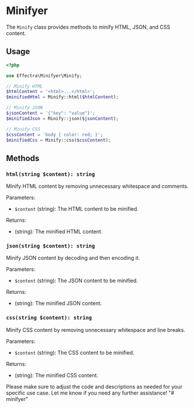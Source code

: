 # Minifyer

The `Minify` class provides methods to minify HTML, JSON, and CSS content.

## Usage

```php
<?php

use Effectra\Minifyer\Minify;

// Minify HTML
$htmlContent = '<html>...</html>';
$minifiedHtml = Minify::html($htmlContent);

// Minify JSON
$jsonContent = '{"key": "value"}';
$minifiedJson = Minify::json($jsonContent);

// Minify CSS
$cssContent = 'body { color: red; }';
$minifiedCss = Minify::css($cssContent);
```

## Methods

### `html(string $content): string`

Minify HTML content by removing unnecessary whitespace and comments.

Parameters:
- `$content` (string): The HTML content to be minified.

Returns:
- (string): The minified HTML content.

### `json(string $content): string`

Minify JSON content by decoding and then encoding it.

Parameters:
- `$content` (string): The JSON content to be minified.

Returns:
- (string): The minified JSON content.

### `css(string $content): string`

Minify CSS content by removing unnecessary whitespace and line breaks.

Parameters:
- `$content` (string): The CSS content to be minified.

Returns:
- (string): The minified CSS content.


Please make sure to adjust the code and descriptions as needed for your specific use case. Let me know if you need any further assistance!
"# minifyer" 
